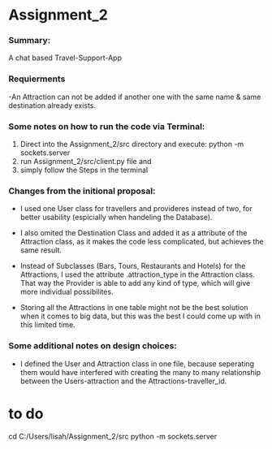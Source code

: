 # Assignment_2
### Summary:
A chat based Travel-Support-App

### Requierments
-An Attraction can not be added if another one with the same name & same destination already exists.

### Some notes on how to run the code via Terminal:
1. Direct into the Assignment_2/src directory and execute:
    python -m sockets.server
2. run Assignment_2/src/client.py file and
3. simply follow the Steps in the terminal

### Changes from the initional proposal:
- I used one User class for travellers and provideres instead of two, for better usability (espicially when handeling the Database).
- I also omited the Destination Class and added it as a attribute of the Attraction class, as it makes the code less complicated, but achieves the same result.
- Instead of Subclasses (Bars, Tours, Restaurants and Hotels) for the Attractions, I used the attribute .attraction_type in the Attraction class. That way the Provider is able to add any kind of type, which will give more individual possibilites.


- Storing all the Attractions in one table might not be the best solution when it comes to big data, but this was the best I could come up with in this limited time.


### Some additional notes on design choices:

- I defined the User and Attraction class in one file, because seperating them would have interfered with creating the many to many relationship between the Users-attraction and the Attractions-traveller_id. 



# to do




cd C:/Users/lisah/Assignment_2/src
python -m sockets.server